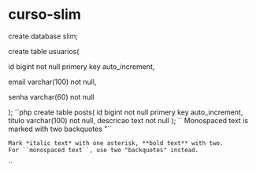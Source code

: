 # curso-slim

create database slim;

create table usuarios(

id bigint not null primery key auto_increment,

email varchar(100) not null,

senha varchar(60) not null

);
´´php
create table posts(
id bigint not null primery key auto_increment,
titulo varchar(100) not null,
descricao text not null
);
´´
Monospaced text is marked with two backquotes "``

    Mark *italic text* with one asterisk, **bold text** with two.
    For ``monospaced text``, use two "backquotes" instead.
``
